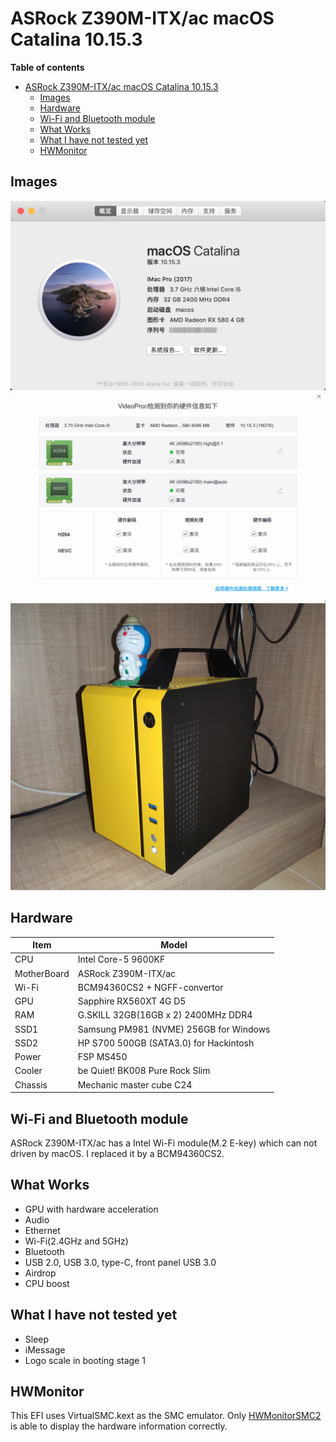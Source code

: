 # ASRock Z390M-ITX/ac macOS Catalina 10.15.3

**Table of contents**
- [ASRock Z390M-ITX/ac macOS Catalina 10.15.3](#asrock-z390m-itxac-macos-catalina-10153)
  - [Images](#images)
  - [Hardware](#hardware)
  - [Wi-Fi and Bluetooth module](#wi-fi-and-bluetooth-module)
  - [What Works](#what-works)
  - [What I have not tested yet](#what-i-have-not-tested-yet)
  - [HWMonitor](#hwmonitor)

## Images
![system information](images_in_readme/system_info.png "System Information")
![gpu acceleration](images_in_readme/gpu_acceleration.png)
![chassis](images_in_readme/chassis.jpeg)

## Hardware

| Item        | Model                                  |
| ----------- | -------------------------------------- |
| CPU         | Intel Core-5 9600KF                    |
| MotherBoard | ASRock Z390M-ITX/ac                    |
| Wi-Fi       | BCM94360CS2 + NGFF-convertor           |
| GPU         | Sapphire RX560XT 4G D5                 |
| RAM         | G.SKILL 32GB(16GB x 2) 2400MHz DDR4    |
| SSD1        | Samsung PM981 (NVME) 256GB for Windows |
| SSD2        | HP S700 500GB (SATA3.0) for Hackintosh |
| Power       | FSP MS450                              |
| Cooler      | be Quiet! BK008 Pure Rock Slim         |
| Chassis     | Mechanic master cube C24               |

## Wi-Fi and Bluetooth module

ASRock Z390M-ITX/ac has a Intel Wi-Fi module(M.2 E-key) which can not driven by macOS. I replaced it by a BCM94360CS2.

## What Works

- GPU with hardware acceleration
- Audio
- Ethernet
- Wi-Fi(2.4GHz and 5GHz)
- Bluetooth
- USB 2.0, USB 3.0, type-C, front panel USB 3.0
- Airdrop
- CPU boost

## What I have not tested yet

- Sleep
- iMessage
- Logo scale in booting stage 1

## HWMonitor

This EFI uses VirtualSMC.kext as the SMC emulator. Only [HWMonitorSMC2](https://github.com/CloverHackyColor/HWMonitorSMC2) is able to display the hardware information correctly.
